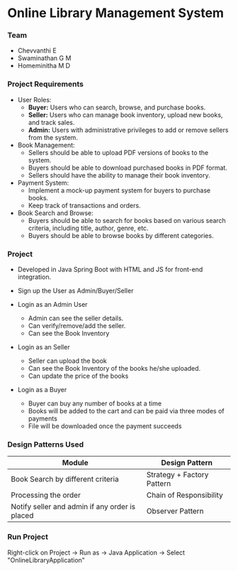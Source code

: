 # Online Library Management System #

### Team ###
* Chevvanthi E
* Swaminathan G M
* Homeminitha M D

### Project Requirements ###
* User Roles: 
	- **Buyer:** Users who can search, browse, and purchase books. 
	- **Seller:** Users who can manage book inventory, upload new books, and track sales.
	- **Admin:** Users with administrative privileges to add or remove sellers from the system. 
* Book Management: 
	- Sellers should be able to upload PDF versions of books to the 
system. 
	- Buyers should be able to download purchased books in PDF format.
	- Sellers should have the ability to manage their book inventory. 
* Payment System: 
	- Implement a mock-up payment system for buyers to purchase 
books. 
	- Keep track of transactions and orders. 
* Book Search and Browse: 
	- Buyers should be able to search for books based on various search criteria, including title, author, genre, etc. 
	- Buyers should be able to browse books by different categories.

### Project ###
* Developed in Java Spring Boot with HTML and JS for front-end integration.

* Sign up the User as Admin/Buyer/Seller
* Login as an Admin User
	- Admin can see the seller details.
 	- Can verify/remove/add the seller.
	- Can see the Book Inventory

* Login as an Seller
	- Seller can upload the book
 	- Can see the Book Inventory of the books he/she uploaded.
	- Can update the price of the books

* Login as a Buyer
	- Buyer can buy any number of books at a time
 	- Books will be added to the cart and can be paid via three modes of payments
	- File will be downloaded once the payment succeeds 

### Design Patterns Used ###
Module  | Design Pattern
------------- | -------------
Book Search by different criteria  | Strategy + Factory Pattern
Processing the order  | Chain of Responsibility
Notify seller and admin if any order is placed | Observer Pattern

### Run Project ###
Right-click on Project -> Run as -> Java Application -> Select "OnlineLibraryApplication"

